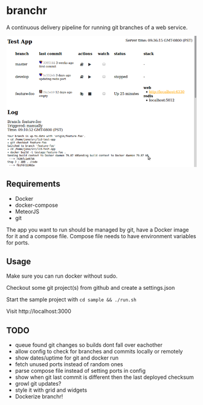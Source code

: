 # branchr

A continuous delivery pipeline for running git branches of a web service.

![Screenshot](screenshot.png)

## Requirements
* Docker
* docker-compose
* MeteorJS
* git

The app you want to run should be managed by git, have a Docker image for it and a compose file. Compose file needs to have environment variables for ports.

## Usage

Make sure you can run docker without sudo.

Checkout some git project(s) from github and create a settings.json

Start the sample project with
`cd sample && ./run.sh`

Visit http://localhost:3000

## TODO

* queue found git changes so builds dont fall over eachother
* allow config to check for branches and commits locally or remotely
* show dates/uptime for git and docker run
* fetch unused ports instead of random ones
* parse compose file instead of setting ports in config
* show when git last commit is different then the last deployed checksum
* growl git updates?
* style it with grid and widgets
* Dockerize branchr!
